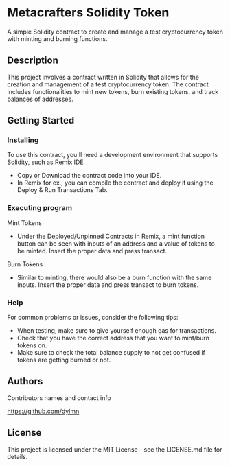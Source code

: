 # Metacrafters Solidity Token

A simple Solidity contract to create and manage a test cryptocurrency token with minting and burning functions.

## Description

This project involves a contract written in Solidity that allows for the creation and management of a test cryptocurrency token. The contract includes functionalities to mint new tokens, burn existing tokens, and track balances of addresses.

## Getting Started

### Installing

To use this contract, you'll need a development environment that supports Solidity, such as Remix IDE
* Copy or Download the contract code into your IDE.
* In Remix for ex., you can compile the contract and deploy it using the Deploy & Run Transactions Tab.

### Executing program

Mint Tokens
* Under the Deployed/Unpinned Contracts in Remix, a mint function button can be seen with inputs of an address and a value of tokens to be minted. Insert the proper data and press transact.
  
Burn Tokens
* Similar to minting, there would also be a burn function with the same inputs. Insert the proper data and press transact to burn tokens.

### Help
For common problems or issues, consider the following tips:
* When testing, make sure to give yourself enough gas for transactions.
* Check that you have the correct address that you want to mint/burn tokens on.
* Make sure to check the total balance supply to not get confused if tokens are getting burned or not.

## Authors

Contributors names and contact info

https://github.com/dylmn

## License

This project is licensed under the MIT License - see the LICENSE.md file for details.
